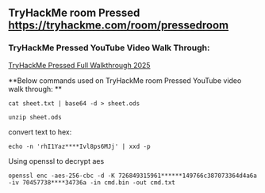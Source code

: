 ## TryHackMe room Pressed https://tryhackme.com/room/pressedroom

### TryHackMe Pressed YouTube Video Walk Through: 

[TryHackMe Pressed Full Walkthrough 2025](#)

**Below commands used on TryHackMe room Pressed YouTube video walk through: **

```
cat sheet.txt | base64 -d > sheet.ods
```
```
unzip sheet.ods
```

convert text to hex:

```
echo -n 'rhI1Yaz****Ivl8ps6MJj' | xxd -p
```

Using openssl to decrypt aes

```
openssl enc -aes-256-cbc -d -K 726849315961******149766c387073364d4a6a -iv 70457738****34736a -in cmd.bin -out cmd.txt
```

